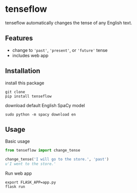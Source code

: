 # tenseflow
tenseflow automatically changes the tense of any English text.

## Features
- change to `'past'`, `'present'`, or `'future'` tense
- includes web app


## Installation
install this package
```
git clone 
pip install tenseflow
```
download default English SpaCy model
```
sudo python -m spacy download en
```


## Usage
Basic usage
```python
from tenseflow import change_tense

change_tense('I will go to the store.', 'past')
u'I went to the store.'
```

Run web app
```
export FLASK_APP=app.py
flask run
```